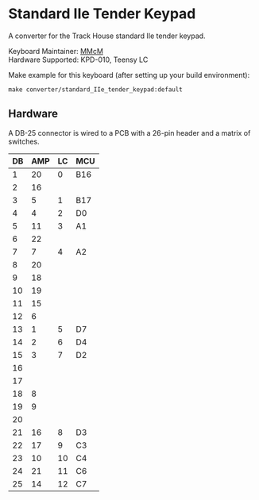 # Standard IIe Tender Keypad

A converter for the Track House standard IIe tender keypad.

Keyboard Maintainer: [MMcM](https://github.com/MMcM)  
Hardware Supported: KPD-010, Teensy LC

Make example for this keyboard (after setting up your build environment):

    make converter/standard_IIe_tender_keypad:default

## Hardware

A DB-25 connector is wired to a PCB with a 26-pin header and a matrix of switches.

| DB | AMP | LC | MCU |
|----|-----|----|-----|
|  1 |  20 |  0 | B16 |
|  2 |  16 |    |     |
|  3 |   5 |  1 | B17 |
|  4 |   4 |  2 | D0  |
|  5 |  11 |  3 | A1  |
|  6 |  22 |    |     |
|  7 |   7 |  4 | A2  |
|  8 |  20 |    |     |
|  9 |  18 |    |     |
| 10 |  19 |    |     |
| 11 |  15 |    |     |
| 12 |   6 |    |     |
| 13 |   1 |  5 | D7  |
| 14 |   2 |  6 | D4  |
| 15 |   3 |  7 | D2  |
| 16 |     |    |     |
| 17 |     |    |     |
| 18 |   8 |    |     |
| 19 |   9 |    |     |
| 20 |     |    |     |
| 21 |  16 |  8 |  D3 |
| 22 |  17 |  9 |  C3 |
| 23 |  10 | 10 |  C4 |
| 24 |  21 | 11 |  C6 |
| 25 |  14 | 12 |  C7 |
